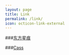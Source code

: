 ```yaml
---
layout: page
title: Link
permalink: /link/
icon: octicon-link-external
---
```


###[东方星痕](http://www.lxy520.net/)

###[Cass](http://cassite.net/)